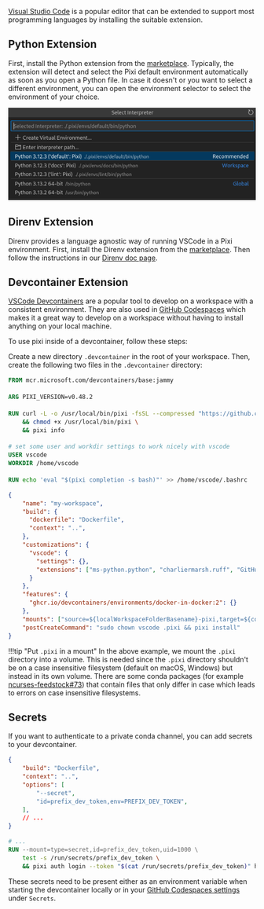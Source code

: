 [Visual Studio Code](https://code.visualstudio.com/) is a popular editor that can be extended to support most programming languages by installing the suitable extension.

## Python Extension

First, install the Python extension from the [marketplace](https://marketplace.visualstudio.com/items?itemName=ms-python.python).
Typically, the extension will detect and select the Pixi default environment automatically as soon as you open a Python file.
In case it doesn't or you want to select a different environment, you can open the environment selector to select the environment of your choice.

![VSCode Python Environment Selector](../../assets/vscode-python-env-selector.png)

## Direnv Extension

Direnv provides a language agnostic way of running VSCode in a Pixi environment.
First, install the Direnv extension from the [marketplace](https://marketplace.visualstudio.com/items?itemName=mkhl.direnv).
Then follow the instructions in our [Direnv doc page](../third_party/direnv.md).


## Devcontainer Extension

[VSCode Devcontainers](https://code.visualstudio.com/docs/devcontainers/containers) are a popular tool to develop on a workspace with a consistent environment.
They are also used in [GitHub Codespaces](https://github.com/environments/codespaces) which makes it a great way to develop on a workspace without having to install anything on your local machine.

To use pixi inside of a devcontainer, follow these steps:

Create a new directory `.devcontainer` in the root of your workspace.
Then, create the following two files in the `.devcontainer` directory:

```dockerfile title=".devcontainer/Dockerfile"
FROM mcr.microsoft.com/devcontainers/base:jammy

ARG PIXI_VERSION=v0.48.2

RUN curl -L -o /usr/local/bin/pixi -fsSL --compressed "https://github.com/prefix-dev/pixi/releases/download/${PIXI_VERSION}/pixi-$(uname -m)-unknown-linux-musl" \
    && chmod +x /usr/local/bin/pixi \
    && pixi info

# set some user and workdir settings to work nicely with vscode
USER vscode
WORKDIR /home/vscode

RUN echo 'eval "$(pixi completion -s bash)"' >> /home/vscode/.bashrc
```

```json title=".devcontainer/devcontainer.json"
{
    "name": "my-workspace",
    "build": {
      "dockerfile": "Dockerfile",
      "context": "..",
    },
    "customizations": {
      "vscode": {
        "settings": {},
        "extensions": ["ms-python.python", "charliermarsh.ruff", "GitHub.copilot"]
      }
    },
    "features": {
      "ghcr.io/devcontainers/environments/docker-in-docker:2": {}
    },
    "mounts": ["source=${localWorkspaceFolderBasename}-pixi,target=${containerWorkspaceFolder}/.pixi,type=volume"],
    "postCreateCommand": "sudo chown vscode .pixi && pixi install"
}
```

!!!tip "Put `.pixi` in a mount"
    In the above example, we mount the `.pixi` directory into a volume.
    This is needed since the `.pixi` directory shouldn't be on a case insensitive filesystem (default on macOS, Windows) but instead in its own volume.
    There are some conda packages (for example [ncurses-feedstock#73](https://github.com/conda-forge/ncurses-feedstock/issues/73)) that contain files that only differ in case which leads to errors on case insensitive filesystems.

## Secrets

If you want to authenticate to a private conda channel, you can add secrets to your devcontainer.

```json title=".devcontainer/devcontainer.json"
{
    "build": "Dockerfile",
    "context": "..",
    "options": [
        "--secret",
        "id=prefix_dev_token,env=PREFIX_DEV_TOKEN",
    ],
    // ...
}
```

```dockerfile title=".devcontainer/Dockerfile"
# ...
RUN --mount=type=secret,id=prefix_dev_token,uid=1000 \
    test -s /run/secrets/prefix_dev_token \
    && pixi auth login --token "$(cat /run/secrets/prefix_dev_token)" https://repo.prefix.dev
```

These secrets need to be present either as an environment variable when starting the devcontainer locally or in your [GitHub Codespaces settings](https://github.com/settings/codespaces) under `Secrets`.
